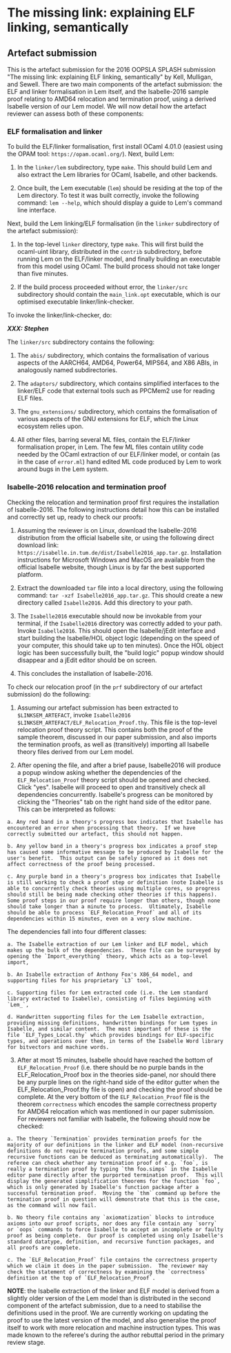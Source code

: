 # The missing link: explaining ELF linking, semantically

## Artefact submission

This is the artefact submission for the 2016 OOPSLA SPLASH submission "The missing link: explaining ELF linking, semantically" by Kell, Mulligan, and Sewell.  There are two main components of the artefact submission: the ELF and linker formalisation in Lem itself, and the Isabelle-2016 sample proof relating to AMD64 relocation and termination proof, using a derived Isabelle version of our Lem model.  We will now detail how the artefact reviewer can assess both of these components:

### ELF formalisation and linker

To build the ELF/linker formalisation, first install OCaml 4.01.0 (easiest using the OPAM tool: `https://opam.ocaml.org/`).  Next, build Lem:

  1. In the `linker/lem` subdirectory, type  `make`.   This should build Lem and also extract the Lem libraries for OCaml, Isabelle, and other backends.

  2. Once built, the Lem executable (`lem`) should be residing at the top of the Lem directory.  To test it was built correctly, invoke the following command: `lem --help`, which should display a guide to Lem's command line interface.

Next, build the Lem linking/ELF formalisation (in the `linker` subdirectory of the artefact submission):

  1. In the top-level `linker` directory, type `make`.  This will first build the ocaml-uint library, distributed in the `contrib` subdirectory, before running Lem on the ELF/linker model, and finally building an executable from this model using OCaml.  The build process should not take longer than five minutes.

  2. If the build process proceeded without error, the `linker/src` subdirectory should contain the `main_link.opt` executable, which is our optimised executable linker/link-checker.

To invoke the linker/link-checker, do:

  ***XXX: Stephen***

The `linker/src` subdirectory contains the following:

  1. The `abis/` subdirectory, which contains the formalisation of various aspects of the AARCH64, AMD64, Power64, MIPS64, and X86 ABIs, in analogously named subdirectories.

  2. The `adaptors/` subdirectory, which contains simplified interfaces to the linker/ELF code that external tools such as PPCMem2 use for reading ELF files.

  3. The `gnu_extensions/` subdirectory, which contains the formalisation of various aspects of the GNU extensions for ELF, which the Linux ecosystem relies upon.

  4. All other files, barring several ML files, contain the ELF/linker formalisation proper, in Lem.  The few ML files contain utility code needed by the OCaml extraction of our ELF/linker model, or contain (as in the case of `error.ml`) hand edited ML code produced by Lem to work around bugs in the Lem system.

### Isabelle-2016 relocation and termination proof

Checking the relocation and termination proof first requires the installation of Isabelle-2016.  The following instructions detail how this can be installed and correctly set up, ready to check our proofs:

  1. Assuming the reviewer is on Linux, download the Isabelle-2016 distribution from the official Isabelle site, or using the following direct download link: `https://isabelle.in.tum.de/dist/Isabelle2016_app.tar.gz`.  Installation instructions for Microsoft Windows and MacOS are available from the official Isabelle website, though Linux is by far the best supported platform.

  2. Extract the downloaded `tar` file into a local directory, using the following command: `tar -xzf Isabelle2016_app.tar.gz`.  This should create a new directory called `Isabelle2016`.  Add this directory to your path.

  3. The `Isabelle2016` executable should now be invokable from your terminal, if the `Isabelle2016` directory was correctly added to your path.  Invoke `Isabelle2016`.  This should open the Isabelle/jEdit interface and start building the Isabelle/HOL object logic (depending on the speed of your computer, this should take up to ten minutes).  Once the HOL object logic has been successfully built, the "build logic" popup window should disappear and a jEdit editor should be on screen.

  4. This concludes the installation of Isabelle-2016.

To check our relocation proof (in the `prf` subdirectory of our artefact submission) do the following:

  1. Assuming our artefact submission has been extracted to `$LINKSEM_ARTEFACT`, invoke `Isabelle2016 $LINKSEM_ARTEFACT/ELF_Relocation_Proof.thy`.  This file is the top-level relocation proof theory script.  This contains both the proof of the sample theorem, discussed in our paper submission, and also imports the termination proofs, as well as (transitively) importing all Isabelle theory files derived from our Lem model.

  2. After opening the file, and after a brief pause, Isabelle2016 will produce a popup window asking whether the dependencies of the `ELF_Relocation_Proof` theory script should be opened and checked.  Click "yes".  Isabelle will proceed to open and transitively check all dependencies concurrently.  Isabelle's progress can be monitored by clicking the "Theories" tab on the right hand side of the editor pane.  This can be interpreted as follows:

    a. Any red band in a theory's progress box indicates that Isabelle has encountered an error when processing that theory.  If we have correctly submitted our artefact, this should not happen.

    b. Any yellow band in a theory's progress box indicates a proof step has caused some informative message to be produced by Isabelle for the user's benefit.  This output can be safely ignored as it does not affect correctness of the proof being processed.

    c. Any purple band in a theory's progress box indicates that Isabelle is still working to check a proof step or definition (note Isabelle is able to concurrently check theories using multiple cores, so progress should still be being made checking other theories if this happens).  Some proof steps in our proof require longer than others, though none should take longer than a minute to process.  Ultimately, Isabelle should be able to process `ELF_Relocation_Proof` and all of its dependencies within 15 minutes, even on a very slow machine.

  The dependencies fall into four different classes:

    a. The Isabelle extraction of our Lem linker and ELF model, which makes up the bulk of the dependencies.  These file can be surveyed by opening the `Import_everything` theory, which acts as a top-level import,

    b. An Isabelle extraction of Anthony Fox's X86_64 model, and supporting files for his proprietary `L3` tool,

    c. Supporting files for Lem extracted code (i.e. the Lem standard library extracted to Isabelle), consisting of files beginning with `Lem_`,

    d. Handwritten supporting files for the Lem Isabelle extraction, providing missing definitions, handwritten bindings for Lem types in Isabelle, and similar content.  The most important of these is the file `ELF_Types_Local.thy` which provides bindings for ELF-specific types, and operations over them, in terms of the Isabelle Word library for bitvectors and machine words.

  3. After at most 15 minutes, Isabelle should have reached the bottom of `ELF_Relocation_Proof` (i.e. there should be no purple bands in the ELF_Relocation_Proof box in the theories side-panel, nor should there be any purple lines on the right-hand side of the editor gutter when the ELF_Relocation_Proof.thy file is open) and checking the proof should be complete.  At the very bottom of the `ELF_Relocation_Proof` file is the theorem `correctness` which encodes the sample correctness property for AMD64 relocation which was mentioned in our paper submission.  For reviewers not familiar with Isabelle, the following should now be checked:

    a. The theory `Termination` provides termination proofs for the majority of our definitions in the linker and ELF model (non-recursive definitions do not require termination proofs, and some simple recursive functions can be deduced as terminating automatically).  The referee can check whether any termination proof of e.g. `foo`, is really a termination proof by typing `thm foo.simps` in the Isabelle editor pane directly after the purported termination proof.  This will display the generated simplification theorems for the function `foo`, which is only generated by Isabelle's function package after a successful termination proof.  Moving the `thm` command up before the termination proof in question will demonstrate that this is the case, as the command will now fail.

    b. No theory file contains any `axiomatization` blocks to introduce axioms into our proof scripts, nor does any file contain any `sorry` or `oops` commands to force Isabelle to accept an incomplete or faulty proof as being complete.  Our proof is completed using only Isabelle's standard datatype, definition, and recursive function packages, and all proofs are complete.

    c. The `ELF_Relocation_Proof` file contains the correctness property which we claim it does in the paper submission.  The reviewer may check the statement of correctness by examining the `correctness` definition at the top of `ELF_Relocation_Proof`.

**NOTE**: the Isabelle extraction of the linker and ELF model is derived from a slightly older version of the Lem model than is distributed in the second component of the artefact submission, due to a need to stabilise the definitions used in the proof.  We are currently working on updating the proof to use the latest version of the model, and also generalise the proof itself to work with more relocation and machine instruction types.  This was made known to the referee's during the author rebuttal period in the primary review stage.
